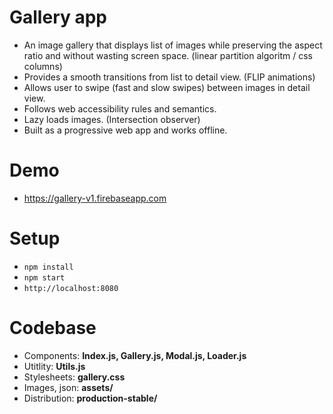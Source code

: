 # Gallery app
- An image gallery that displays list of images while preserving the aspect ratio and without wasting screen space. (linear partition algoritm / css columns)
- Provides a smooth transitions from list to detail view. (FLIP animations)
- Allows user to swipe (fast and slow swipes) between images in detail view.
- Follows web accessibility rules and semantics.
- Lazy loads images. (Intersection observer)
- Built as a progressive web app and works offline.

# Demo
- https://gallery-v1.firebaseapp.com

# Setup
- `npm install`
- `npm start`
- `http://localhost:8080`

# Codebase
- Components: **Index.js, Gallery.js, Modal.js, Loader.js**
- Utitlity: **Utils.js**
- Stylesheets: **gallery.css**
- Images, json: **assets/**
- Distribution: **production-stable/**